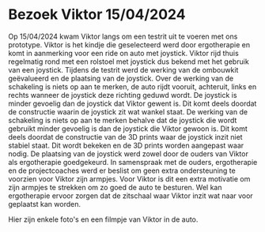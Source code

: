 # Bezoek Viktor 15/04/2024

Op 15/04/2024 kwam Viktor langs om een testrit uit te voeren met ons prototype. Viktor is het kindje die geselecteerd werd door ergotherapie en komt in aanmerking voor een ride on auto met joystick. Viktor rijd thuis regelmatig rond met een rolstoel met joystick dus bekend met het gebruik van een joystick.
Tijdens de testrit werd de werking van de ombouwkit geëvalueerd en de plaatsing van de joystick.
Over de werking van de schakeling is niets op aan te merken, de auto rijdt vooruit, achteruit, links en rechts wanneer de joystick deze richting geduwd wordt. De joystick is minder gevoelig dan de joystick dat Viktor gewent is. Dit komt deels doordat de constructie waarin de joystick zit wat wankel staat.
De werking van de schakeling is niets op aan te merken behalve dat de joystick die wordt gebruikt minder gevoelig is dan de joystick die Viktor gewoon is. Dit komt deels doordat de constructie van de 3D prints waar de joystick inzit niet stabiel staat. Dit wordt bekeken en de 3D prints worden aangepast waar nodig.
De plaatsing van de joystick werd zowel door de ouders van Viktor als ergotherapie goedgekeurd. In samenspraak met de ouders, ergotherapie en de projectcoaches werd er beslist om geen extra ondersteuning te voorzien voor Viktor zijn armpjes. Voor Viktor is dit een extra motivatie om zijn armpjes te strekken om zo goed de auto te besturen. Wel kan ergotherapie ervoor zorgen dat de zitschaal waar Viktor inzit wat naar voor geplaatst kan worden.

Hier zijn enkele foto's en een filmpje van Viktor in de auto.
<!--foto's toevoegen-->